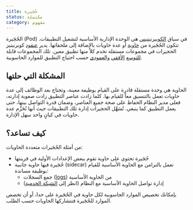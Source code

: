 ```yaml
---
title: حُجَيرة
status: مكتملة
category: مفهوم
---
```


الحُجَيرة (Pod) في سياق [الكوبيرنيتيس](/kubernetes/)
هي الوحدة الإدارية الأساسية لتشغيل التطبيقات.
تتكون الحُجَيرة من [حاوية](/ar/container/) أو عدة حاويات بالإضافة إلى ملحقاتها.
يدير [عنقود](/ar/cluster/) كوبرنيتيز الحجيرات في مجموعات مستقلة تخدم كلاً منها تطبيق معين.
تلك المجموعات قابلة [للتوسع](/ar/auto-scaling/) [الأفقي](/horizontal-scaling/) [والعمودي](/vertical-scaling/) حسب احتياج التطبيق للموارد الحاسوبية.

## المشكلة التي حلتها
الحاوية هي وحدة مستقلة قادرة على القيام بوظيفة معينة،
وتحتاج بعد الوظائف إلى عدة حاويات تعمل بالتنسيق معاً للقيام بها.
كلما زادت عناصر التطبيق زادت صعوبة إدارته،
فعلى مدير النظام الحفاظ على صحة جميع العناصر،
وضمان قدرة التواصل بينها، 
حتى يعمل التطبيق كما ينبغي.
تُسَهِّل الحجيرات إدارة تلك التطبيقات
حيث أنها تُحَزِّم عدة حاويات في كيانٍ واحد سهل الإدارة.

## كيف تساعد؟
من أمثلة الحُجَيرات متعددة الحاويات:
* حُجَيرة تحتوي على حاوية تقوم ببعض الإعدادات الأولية في قرينتها
* حُجَيرة فيها حاوية جانبية (sidecar) تعمل بالتزامن مع الحاوية الأساسية للقيام بوظيفة مساندة:
	* جمع السجلات ([logs](https://en.wikipedia.org/wiki/Logging_(computing))) من الحاوية الأساسية
	* إدارة تواصل الحاوية الأساسية مع النظام (انظر إلى [الشبكة الخدمية](/service-mesh/)) 

بإمكانك تخصيص الموارد الحاسوبية لكل حاوية في الحُجَيرة على حدا،
أو أن تخصص الموارد للحُجَيرة فتتشاركها الحاويات حسب الطلب. 
